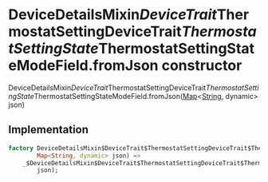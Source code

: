 


# DeviceDetailsMixin$DeviceTrait$ThermostatSettingDeviceTrait$ThermostatSettingState$ThermostatSettingStateModeField.fromJson constructor







DeviceDetailsMixin$DeviceTrait$ThermostatSettingDeviceTrait$ThermostatSettingState$ThermostatSettingStateModeField.fromJson([Map](https://api.flutter.dev/flutter/dart-core/Map-class.html)&lt;[String](https://api.flutter.dev/flutter/dart-core/String-class.html), dynamic> json)





## Implementation

```dart
factory DeviceDetailsMixin$DeviceTrait$ThermostatSettingDeviceTrait$ThermostatSettingState$ThermostatSettingStateModeField.fromJson(
        Map<String, dynamic> json) =>
    _$DeviceDetailsMixin$DeviceTrait$ThermostatSettingDeviceTrait$ThermostatSettingState$ThermostatSettingStateModeFieldFromJson(
        json);
```







